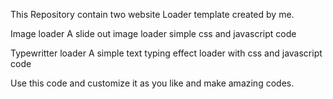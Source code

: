 This Repository contain two website Loader template created by me.

Image loader
  A slide out image loader simple css and javascript code

Typewritter loader
  A simple text typing effect loader with css and javascript code

Use this code and customize it as you like and make amazing codes.
